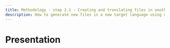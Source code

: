 ```yaml
---
title: Methodology - step 2.1 - Creating and translating files in another language
description: How to generate new files in a new target language using machine translation
---
```

# Presentation